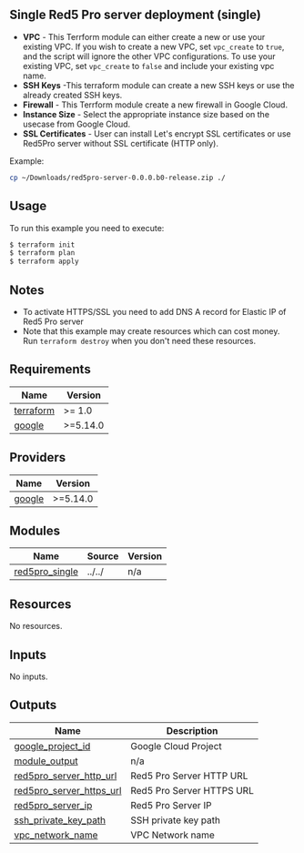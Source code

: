 ## Single Red5 Pro server deployment (single)

* **VPC** - This Terrform module can either create a new or use your existing VPC. If you wish to create a new VPC, set `vpc_create` to `true`, and the script will ignore the other VPC configurations. To use your existing VPC, set `vpc_create` to `false` and include your existing vpc name.
* **SSH Keys** -This terraform module can create a new SSH keys or use the already created SSH keys.
* **Firewall** - This Terrform module create a new firewall in Google Cloud.
* **Instance Size** - Select the appropriate instance size based on the usecase from Google Cloud.
* **SSL Certificates** - User can install Let's encrypt SSL certificates or use Red5Pro server without SSL certificate (HTTP only).

Example:  

```bash
cp ~/Downloads/red5pro-server-0.0.0.b0-release.zip ./
```

## Usage

To run this example you need to execute:

```bash
$ terraform init
$ terraform plan
$ terraform apply
```

## Notes

* To activate HTTPS/SSL you need to add DNS A record for Elastic IP of Red5 Pro server
* Note that this example may create resources which can cost money. Run `terraform destroy` when you don't need these resources.

## Requirements

| Name | Version |
|------|---------|
| <a name="requirement_terraform"></a> [terraform](#requirement\_terraform) | >= 1.0 |
| <a name="requirement_google"></a> [google](#requirement\_google) | >=5.14.0 |

## Providers

| Name | Version |
|------|---------|
| <a name="requirement_google"></a> [google](#requirement\_google) | >=5.14.0 |

## Modules

| Name | Source | Version |
|------|--------|---------|
| <a name="module_red5pro_single"></a> [red5pro\_single](#module\_red5pro\_single) | ../../ | n/a |

## Resources

No resources.

## Inputs

No inputs.

## Outputs

| Name | Description |
|------|-------------|
| <a name="output_google_project_id"></a> [google\_project\_id](#output\_google\_project\_id) | Google Cloud Project |
| <a name="output_module_output"></a> [module\_output](#output\_module\_output) | n/a |
| <a name="output_red5pro_server_http_url"></a> [red5pro\_server\_http\_url](#output\_red5pro\_server\_http\_url) | Red5 Pro Server HTTP URL |
| <a name="output_red5pro_server_https_url"></a> [red5pro\_server\_https\_url](#output\_red5pro\_server\_https\_url) | Red5 Pro Server HTTPS URL |
| <a name="output_red5pro_server_ip"></a> [red5pro\_server\_ip](#output\_red5pro\_server\_ip) | Red5 Pro Server IP |
| <a name="output_ssh_private_key_path"></a> [ssh\_private\_key\_path](#output\_ssh\_private\_key\_path) | SSH private key path |
| <a name="output_vpc_network_name"></a> [vpc\_network\_name](#output\_vpc\_network\_name) | VPC Network name |

